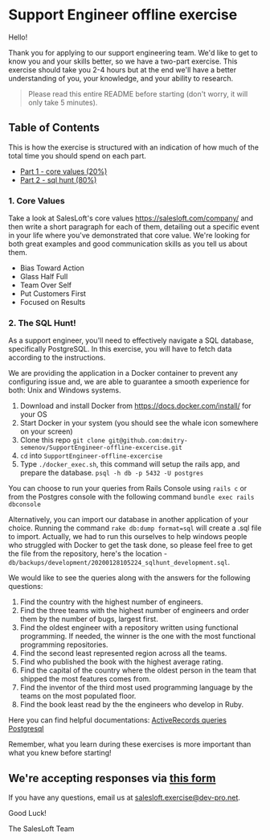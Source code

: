 # Support Engineer offline exercise

Hello!

Thank you for applying to our support engineering team. We'd like to get to know you and your skills better, so we have a two-part exercise. This exercise should take you 2-4 hours but at the end we'll have a better understanding of you, your knowledge, and your ability to research.

> Please read this entire README before starting (don't worry, it will only take 5 minutes).

## Table of Contents

This is how the exercise is structured with an indication of how much of the total time you should spend on each part.

- [Part 1 - core values (20%)](#1-core-values)
- [Part 2 - sql hunt (80%)](#2-the-sql-hunt)

### 1. Core Values

Take a look at SalesLoft's core values https://salesloft.com/company/ and then write a short paragraph for each of them, detailing out a specific event in your life where you've demonstrated that core value. We're looking for both great examples and good communication skills as you tell us about them.  

- Bias Toward Action
- Glass Half Full
- Team Over Self
- Put Customers First
- Focused on Results

### 2. The SQL Hunt!

As a support engineer, you'll need to effectively navigate a SQL database, specifically PostgreSQL. In this exercise, you will have to fetch data according to the instructions.

We are providing the application in a Docker container to prevent any configuring issue and, we are able to guarantee a smooth experience for both: Unix and Windows systems.

1. Download and install Docker from https://docs.docker.com/install/ for your OS
2. Start Docker in your system (you should see the whale icon somewhere on your screen)
3. Clone this repo `git clone git@github.com:dmitry-semenov/SupportEngineer-offline-excercise.git`
4. `cd` into `SupportEngineer-offline-excercise`
5. Type `./docker_exec.sh`, this command will setup the rails app, and prepare the database. `psql -h db -p 5432 -U postgres`

You can choose to run your queries from Rails Console using `rails c` or from the Postgres console with the following command `bundle exec rails dbconsole`

Alternatively, you can import our database in another application of your choice. Running the command `rake db:dump format=sql` will create a .sql file to import. Actually, we had to run this ourselves to help windows people who struggled with Docker to get the task done, so please feel free to get the file from the repository, here's the location - `db/backups/development/20200128105224_sqlhunt_development.sql`.

We would like to see the queries along with the answers for the following questions:

1. Find the country with the highest number of engineers.
2. Find the three teams with the highest number of engineers and order them by the number of bugs, largest first.
3. Find the oldest engineer with a repository written using functional programming. If needed, the winner is the one with the most functional programming repositories.
4. Find the second least represented region across all the teams.
5. Find who published the book with the highest average rating.
6. Find the capital of the country where the oldest person in the team that shipped the most features comes from.
7. Find the inventor of the third most used programming language by the teams on the most populated floor.
8. Find the book least read by the the engineers who develop in Ruby.

Here you can find helpful documentations: [ActiveRecords queries](https://guides.rubyonrails.org/active_record_querying.html) [Postgresql](http://www.postgresqltutorial.com/postgresql-cheat-sheet/) 

Remember, what you learn during these exercises is more important than what you knew before starting!

## We're accepting responses via [this form](https://forms.gle/mRRtB6KJ3jqe4oDC9)

If you have any questions, email us at salesloft.exercise@dev-pro.net.

Good Luck!

The SalesLoft Team
